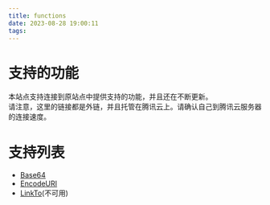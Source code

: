 ```yaml
---
title: functions
date: 2023-08-28 19:00:11
tags:
---
```


# 支持的功能
本站点支持连接到原站点中提供支持的功能，并且还在不断更新。  
请注意，这里的链接都是外链，并且托管在腾讯云上。请确认自己到腾讯云服务器的连接速度。

# 支持列表
- [Base64](https://res.emptylight.cn/website/function/base64.html)
- [EncodeURI](https://res.emptylight.cn/website/function/uricoding.html)
- [LinkTo](https://res.emptylight.cn/website/function/link.html)(不可用)
